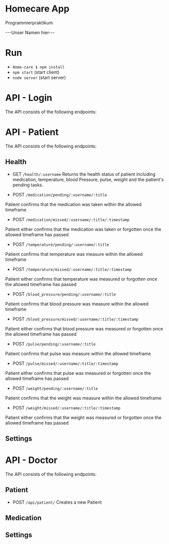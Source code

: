 # Homecare App

Programmierpraktikum

---Unser Namen hier---

# Run

- `Home-care $ npm install`
- `npm start` (start client)
- `node server` (start server)

# API - Login

The API consists of the following endpoints:

# API - Patient

The API consists of the following endpoints:

## Health

- GET `/health/:username`
Returns the health status of patient including medication, temperature, blood Pressure, pulse, weight and the patient's pending tasks.

- POST `/medication/pending/:username/:title`

Patient confirms that the medication was taken within the allowed timeframe

- POST `/medication/missed/:username/:title/:timestamp`

Patient either confirms that the medication was taken or forgotten once the allowed timeframe has passed

- POST `/temperature/pending/:username/:title`

Patient confirms that temperature was measure within the allowed timeframe

- POST `/temperature/missed/:username/:title/:timestamp`

Patient either confirms that temperature was measured or forgotten once the allowed timeframe has passed

- POST `/blood_pressure/pending/:username/:title`

Patient confirms that blood pressure was measure within the allowed timeframe

- POST `/blood_pressure/missed/:username/:title/:timestamp`

Patient either confirms that blood pressure was measured or forgotten once the allowed timeframe has passed

- POST `/pulse/pending/:username/:title`

Patient confirms that pulse was measure within the allowed timeframe

- POST `/pulse/missed/:username/:title/:timestamp`

Patient either confirms that pulse was measured or forgotten once the allowed timeframe has passed

- POST `/weight/pending/:username/:title`

Patient confirms that the weight was measure within the allowed timeframe

- POST `/weight/missed/:username/:title/:timestamp`

Patient either confirms that the weight was measured or forgotten once the allowed timeframe has passed

## Settings


# API - Doctor

The API consists of the following endpoints:

## Patient

- POST `/api/patient/`
Creates a new Patient

## Medication

## Settings



